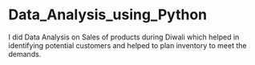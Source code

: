 # Data_Analysis_using_Python
I did Data Analysis on Sales of products during Diwali which helped in identifying potential customers and helped to plan inventory to meet the demands.
